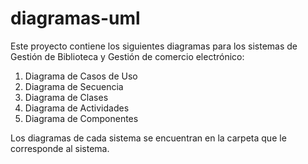 # diagramas-uml

Este proyecto contiene los siguientes diagramas para los sistemas de Gestión de Biblioteca y Gestión de comercio electrónico:

1. Diagrama de Casos de Uso
2. Diagrama de Secuencia
3. Diagrama de Clases
4. Diagrama de Actividades
5. Diagrama de Componentes

Los diagramas de cada sistema se encuentran en la carpeta que le corresponde al sistema.